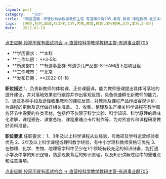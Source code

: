 ```yaml
---
layout:	post
category:	"job"
title:	"网易招聘：直营校科学教学教研主管-有道事业群705-教育-教育-课程教研-北京本科3-5年"
tags:	[网易,招聘,面试,找工作,工作,内推,教育,教育,课程教研,北京,本科,3-5年]
date:	2022-01-18
---
```


[点击应聘 投简历就有面试机会 -> 直营校科学教学教研主管-有道事业群705](http://mobile.bole.netease.com/bole/boleDetail?id=37470&employeeId=346f03c3cda5f04c&key=all)



- **学历要求： **本科
- **工作年限： **3-5年
- **所属部门： **有道事业群-有道少儿产品部-STEAM线下店项目组
- **工作城市： **北京
- **发布日期： **2022-01-18



**职位描述**
1、负责新教师的体验课、正价课磨课，能为教师授课提出具体可落地的提升建议，并对落地效果进行跟踪并作出客观反馈，具备快速孵化新教师的能力。
2、通过多种手段及途径收集教师的课程反馈，对教师及课程产品作出客观评价，为课程的更新及迭代做好相关准备。
3、收集、整理及生产相关科学课程在教学服务环节中需要的各类素材，包括但不仅限于科学实验、科学知识、科学原理的趣味化讲解，课程预告、课堂总结、课程重难点卡片制作等，为对外宣传和课程研发做好资料准备。



**职位要求**
任职要求：
1、3年及以上科学课程从业经验，有教研及学科运营经验者优先
2、2年及以上科学课程或理科教学经验，有中小学理科教师资格证优先
3、在物理、化学、生物、地理等学科中至少在1个领域有较充足的知识储备，能打通小学及中学的知识逻辑，熟悉现象背后的知识原理，以及知识讲解过程中的重难点和注意事项。



[点击应聘 投简历就有面试机会 -> 直营校科学教学教研主管-有道事业群705](http://mobile.bole.netease.com/bole/boleDetail?id=37470&employeeId=346f03c3cda5f04c&key=all)
